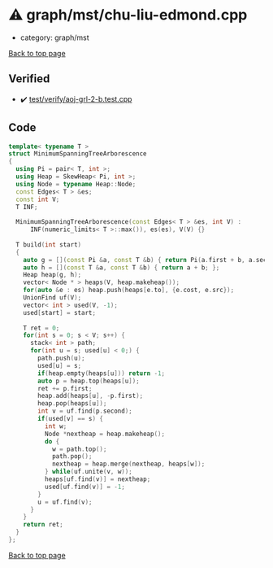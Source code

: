 <!-- mathjax config similar to math.stackexchange -->
<script type="text/javascript" async
  src="https://cdnjs.cloudflare.com/ajax/libs/mathjax/2.7.5/MathJax.js?config=TeX-MML-AM_CHTML">
</script>
<script type="text/x-mathjax-config">
  MathJax.Hub.Config({
    TeX: { equationNumbers: { autoNumber: "AMS" }},
    tex2jax: {
      inlineMath: [ ['$','$'] ],
      processEscapes: true
    },
    "HTML-CSS": { matchFontHeight: false },
    displayAlign: "left",
    displayIndent: "2em"
  });
</script>

<script type="text/javascript" src="https://cdnjs.cloudflare.com/ajax/libs/jquery/3.4.1/jquery.min.js"></script>
<script src="https://cdn.jsdelivr.net/npm/jquery-balloon-js@1.1.2/jquery.balloon.min.js" integrity="sha256-ZEYs9VrgAeNuPvs15E39OsyOJaIkXEEt10fzxJ20+2I=" crossorigin="anonymous"></script>
<script type="text/javascript" src="../../../assets/js/copy-button.js"></script>
<link rel="stylesheet" href="../../../assets/css/copy-button.css" />


# :warning: graph/mst/chu-liu-edmond.cpp
* category: graph/mst


[Back to top page](../../../index.html)



## Verified
* :heavy_check_mark: [test/verify/aoj-grl-2-b.test.cpp](../../../verify/test/verify/aoj-grl-2-b.test.cpp.html)


## Code
```cpp
template< typename T >
struct MinimumSpanningTreeArborescence
{
  using Pi = pair< T, int >;
  using Heap = SkewHeap< Pi, int >;
  using Node = typename Heap::Node;
  const Edges< T > &es;
  const int V;
  T INF;
 
  MinimumSpanningTreeArborescence(const Edges< T > &es, int V) :
      INF(numeric_limits< T >::max()), es(es), V(V) {}
 
  T build(int start)
  {
    auto g = [](const Pi &a, const T &b) { return Pi(a.first + b, a.second); };
    auto h = [](const T &a, const T &b) { return a + b; };
    Heap heap(g, h);
    vector< Node * > heaps(V, heap.makeheap());
    for(auto &e : es) heap.push(heaps[e.to], {e.cost, e.src});
    UnionFind uf(V);
    vector< int > used(V, -1);
    used[start] = start;
 
    T ret = 0;
    for(int s = 0; s < V; s++) {
      stack< int > path;
      for(int u = s; used[u] < 0;) {
        path.push(u);
        used[u] = s;
        if(heap.empty(heaps[u])) return -1;
        auto p = heap.top(heaps[u]);
        ret += p.first;
        heap.add(heaps[u], -p.first);
        heap.pop(heaps[u]);
        int v = uf.find(p.second);
        if(used[v] == s) {
          int w;
          Node *nextheap = heap.makeheap();
          do {
            w = path.top();
            path.pop();
            nextheap = heap.merge(nextheap, heaps[w]);
          } while(uf.unite(v, w));
          heaps[uf.find(v)] = nextheap;
          used[uf.find(v)] = -1;
        }
        u = uf.find(v);
      }
    }
    return ret;
  }
};

```

[Back to top page](../../../index.html)

